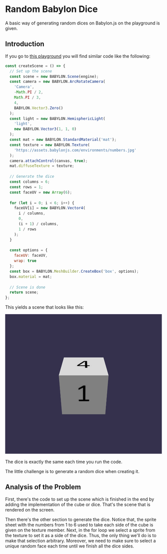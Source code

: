 # Random Babylon Dice

A basic way of generating random dices on Babylon.js on the playground is given.

## Introduction

If you go to [this playground](https://playground.babylonjs.com/#6XIT28#5)
you will find similar code like the following:

```js
const createScene = () => {
  // Set up the scene
  const scene = new BABYLON.Scene(engine);
  const camera = new BABYLON.ArcRotateCamera(
    'Camera',
    -Math.PI / 2,
    Math.PI / 3,
    4,
    BABYLON.Vector3.Zero()
  );
  const light = new BABYLON.HemisphericLight(
    'light',
    new BABYLON.Vector3(1, 1, 0)
  );
  const mat = new BABYLON.StandardMaterial('mat');
  const texture = new BABYLON.Texture(
    'https://assets.babylonjs.com/environments/numbers.jpg'
  );
  camera.attachControl(canvas, true);
  mat.diffuseTexture = texture;

  // Generate the dice
  const columns = 6;
  const rows = 1;
  const faceUV = new Array(6);

  for (let i = 0; i < 6; i++) {
    faceUV[i] = new BABYLON.Vector4(
      i / columns,
      0,
      (i + 1) / columns,
      1 / rows
    );
  }

  const options = {
    faceUV: faceUV,
    wrap: true
  };
  const box = BABYLON.MeshBuilder.CreateBox('box', options);
  box.material = mat;

  // Scene is done
  return scene;
};
```

This yields a scene that looks like this:

![Default Example Dice](def-example-dice.png)

The dice is exactly the same each time you run the code.

The little challenge is to generate a random dice when creating it.

## Analysis of the Problem

First, there's the code to set up the scene which is finished in the end by
adding the implementation of the cube or dice. That's the scene that is rendered
on the screen.

Then there's the other section to generate the dice. Notice that, the sprite
sheet with the numbers from 1 to 6 used to take each side of the cube is given
on the texture member. Next, in the for loop we select a sprite from the texture
to set it as a side of the dice. Thus, the only thing we'll do is to make that
selection arbitrary. Moreover, we need to make sure to select a unique random
face each time until we finish all the dice sides. 